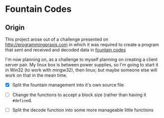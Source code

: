 Fountain Codes
==============

Origin
------

This project arose out of a challenge presented on http://programmingpraxis.com
in which it was required to create a program that sent and received and
decoded data in
[fountain codes](http://programmingpraxis.com/2012/09/04/fountain-codes/) 

I'm now planning on, as a challenge to myself planning on creating a client
server pair. My linux box is between power supplies, so I'm going to start
it in Win32 (to work with mingw32), then linux; but maybe someone else will
work on that in the mean time.

- [x] Split the fountain management into it's own source file
- [ ] Change the functions to accept a block size (rather than having it
  `#define`d.
- [ ] Split the decode function into some more manageable little functions


